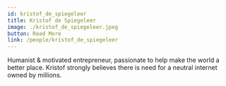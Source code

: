```yaml
---
id: kristof_de_spiegeleer
title: Kristof de Spiegeleer
image: ./kristof_de_spiegeleer.jpeg
button: Read More
link: /people/kristof_de_spiegeleer
---
```


Humanist & motivated entrepreneur, passionate to help make the world a better place. Kristof strongly believes there is need for a neutral internet owned by millions.